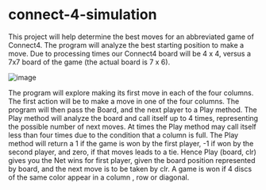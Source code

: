 # connect-4-simulation
This project will help determine the best moves for an abbreviated game of Connect4. The program will analyze the best starting position to make a move. Due to processing times our Connect4 board will be 4 x 4, versus a 7x7 board of the game (the actual board is 7 x 6).

![image](https://user-images.githubusercontent.com/65920033/147157175-5d0583b4-d557-43ab-bef8-946fb4125fff.png)
  
The program will explore making its first move in each of the four columns. The first action will be to make a move in one of the four columns. The program will then pass the Board, and the next player to a Play method. The Play method will analyze the board and call itself up to 4 times, representing the possible number of next moves. At times the Play method may call itself less than four times due to the condition that a column is full. The Play method will return a 1 if the game is won by the first player, -1 if won by the second player, and zero, if that moves leads to a tie.  Hence Play (board, clr)  gives you the Net wins for first player, given the board position represented by board, and the next move is to be taken by clr.
A game is won if 4 discs of the same color appear in a column , row or diagonal.
